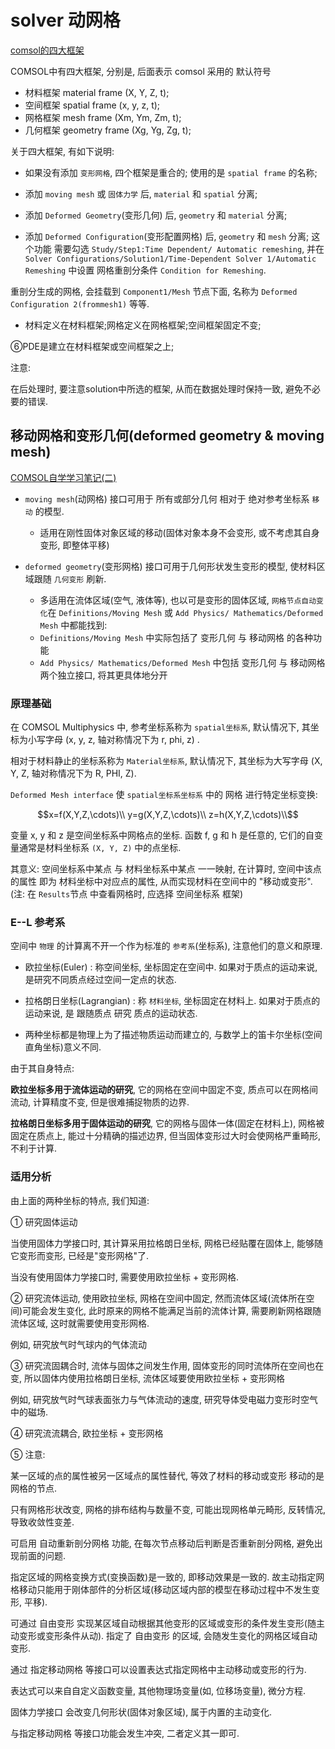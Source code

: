 # solver 动网格

[comsol的四大框架](https://zhuanlan.zhihu.com/p/344255030)

COMSOL中有四大框架, 分别是, 后面表示 comsol 采用的 默认符号

+ 材料框架 material frame (X, Y, Z, t);
+ 空间框架 spatial frame (x, y, z, t);
+ 网格框架 mesh frame (Xm, Ym, Zm, t);
+ 几何框架 geometry frame (Xg, Yg, Zg, t);

关于四大框架, 有如下说明:

+ 如果没有添加 `变形网格`, 四个框架是重合的; 使用的是 `spatial frame` 的名称;
+ 添加 `moving mesh` 或 `固体力学` 后, `material` 和 `spatial` 分离;
+ 添加 `Deformed Geometry`(变形几何) 后, `geometry` 和 `material` 分离;

+ 添加 `Deformed Configuration`(变形配置网格) 后, `geometry` 和 `mesh` 分离;
这个功能 需要勾选 `Study/Step1:Time Dependent/ Automatic remeshing`,
并在 `Solver Configurations/Solution1/Time-Dependent Solver 1/Automatic Remeshing` 中设置
网格重剖分条件 `Condition for Remeshing`.

重剖分生成的网格, 会挂载到 `Component1/Mesh` 节点下面, 名称为
`Deformed Configuration 2(frommesh1)` 等等.

+ 材料定义在材料框架;网格定义在网格框架;空间框架固定不变;

⑥PDE是建立在材料框架或空间框架之上;

注意:

在后处理时, 要注意solution中所选的框架, 从而在数据处理时保持一致, 避免不必要的错误.

## 移动网格和变形几何(deformed geometry & moving mesh)

[COMSOL自学学习笔记(二)](https://zhuanlan.zhihu.com/p/402597316)

+ `moving mesh`(动网格) 接口可用于 所有或部分几何 相对于 绝对参考坐标系 `移动` 的模型.
    + 适用在刚性固体对象区域的移动(固体对象本身不会变形, 或不考虑其自身变形, 即整体平移)

+ `deformed geometry`(变形网格) 接口可用于几何形状发生变形的模型, 使材料区域跟随 `几何变形` 刷新.
    + 多适用在流体区域(空气, 液体等), 也以可是变形的固体区域, `网格节点自动变化`在 `Definitions/Moving Mesh` 或 `Add Physics/ Mathematics/Deformed Mesh` 中都能找到:
    + `Definitions/Moving Mesh` 中实际包括了 变形几何 与 移动网格 的各种功能
    + `Add Physics/ Mathematics/Deformed Mesh` 中包括 变形几何 与 移动网格 两个独立接口, 将其更具体地分开

### 原理基础

在 COMSOL Multiphysics 中, 参考坐标系称为 `spatial坐标系`,
默认情况下, 其坐标为小写字母 (x, y, z, 轴对称情况下为 r, phi, z) .

相对于材料静止的坐标系称为 `Material坐标系`, 默认情况下,
其坐标为大写字母 (X, Y, Z, 轴对称情况下为 R, PHI, Z).

`Deformed Mesh interface` 使 `spatial坐标系坐标系` 中的 网格 进行特定坐标变换:

$$x=f(X,Y,Z,\cdots)\\
y=g(X,Y,Z,\cdots)\\
z=h(X,Y,Z,\cdots)\\$$

变量 x, y 和 z 是空间坐标系中网格点的坐标.
函数 f, g 和 h 是任意的, 它们的自变量通常是材料坐标系 `(X, Y, Z)` 中的点坐标.

其意义: 空间坐标系中某点 与 材料坐标系中某点 一一映射,
在计算时, 空间中该点的属性 即为 材料坐标中对应点的属性,
从而实现材料在空间中的 "移动或变形".
(注: 在 `Results`节点 中查看网格时, 应选择 空间坐标系 框架)

### E--L 参考系

空间中 `物理` 的计算离不开一个作为标准的 `参考系`(坐标系), 注意他们的意义和原理.

+ 欧拉坐标(Euler) : 称空间坐标, 坐标固定在空间中.
如果对于质点的运动来说, 是研究不同质点经过空间一定点的状态.

+ 拉格朗日坐标(Lagrangian) : 称 `材料坐标`, 坐标固定在材料上.
如果对于质点的运动来说, 是 跟随质点 研究 质点的运动状态.

+ 两种坐标都是物理上为了描述物质运动而建立的,
与数学上的笛卡尔坐标(空间直角坐标)意义不同.

由于其自身特点:

**欧拉坐标多用于流体运动的研究**, 它的网格在空间中固定不变,
质点可以在网格间流动, 计算精度不变, 但是很难捕捉物质的边界.

**拉格朗日坐标多用于固体运动的研究**, 它的网格与固体一体(固定在材料上),
网格被固定在质点上, 能过十分精确的描述边界, 但当固体变形过大时会使网格严重畸形, 不利于计算.

### 适用分析

由上面的两种坐标的特点, 我们知道:

① 研究固体运动

当使用固体力学接口时, 其计算采用拉格朗日坐标, 网格已经贴覆在固体上, 能够随它变形而变形, 已经是"变形网格"了.

当没有使用固体力学接口时, 需要使用欧拉坐标 + 变形网格.

② 研究流体运动, 使用欧拉坐标, 网格在空间中固定, 然而流体区域(流体所在空间)可能会发生变化, 此时原来的网格不能满足当前的流体计算, 需要刷新网格跟随流体区域, 这时就需要使用变形网格.

例如, 研究放气时气球内的气体流动

③ 研究流固耦合时, 流体与固体之间发生作用, 固体变形的同时流体所在空间也在变, 所以固体内使用拉格朗日坐标, 流体区域要使用欧拉坐标 + 变形网格

例如, 研究放气时气球表面张力与气体流动的速度, 研究导体受电磁力变形时空气中的磁场.

④ 研究流流耦合, 欧拉坐标 + 变形网格

⑤ 注意:

某一区域的点的属性被另一区域点的属性替代, 等效了材料的移动或变形
移动的是网格的节点.

只有网格形状改变, 网格的排布结构与数量不变, 可能出现网格单元畸形, 反转情况, 导致收敛性变差.

可启用 自动重新剖分网格 功能, 在每次节点移动后判断是否重新剖分网格, 避免出现前面的问题.

指定区域的网格变换方式(变换函数)是一致的, 即移动效果是一致的.
故主动指定网格移动只能用于刚体部件的分析区域(移动区域内部的模型在移动过程中不发生变形, 平移).

可通过 自由变形 实现某区域自动根据其他变形的区域或变形的条件发生变形(随主动变形或变形条件从动).
指定了 自由变形 的区域, 会随发生变化的网格区域自动变形.

通过 指定移动网格 等接口可以设置表达式指定网格中主动移动或变形的行为.

表达式可以来自自定义函数变量, 其他物理场变量(如, 位移场变量), 微分方程.

固体力学接口 会改变几何形状(固体对象区域), 属于内置的主动变化.

与指定移动网格 等接口功能会发生冲突, 二者定义其一即可.

